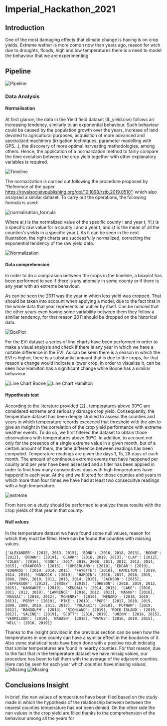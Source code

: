 # Imperial_Hackathon_2021

## Introduction
One of the most damaging effects that climate change is having is on crop yields. Extreme wether is more comon now than years ago, reason for wich due to droughts, floods, high and low temperatures there is a need to model the behaviour that we are experimenting.

## Pipeline
![Pipeline](images/pipeline.png)
### Data Analysis
#### Normalisation
At first glance, the data in the Yield field dataset (IL_yield.csv) follows an increasing tendency, similarly to an exponential behaviour. Such behaviour could be caused by the population growth over the years, increase of land devoted to agricultural purposes, acquisition of more advanced and specialized machinery (irrigation techniques, parameter modelling with GPS...), the discovery of more optimal harvesting methodologies, among others. Hence, the application of a normalization method to fairly compare the time evolution between the crop yield together with other explanatory variables is required. 

![Timeline](images/timeline_logan.png)

The normalization is carried out following the procedure proposed by “Reference of the paper https://royalsocietypublishing.org/doi/10.1098/rstb.2019.0510”, which also analysed a similar dataset. To carry out the operations, the following formula is used: 

![normalisation_formula](images/normalisation_formula.png)

Where ai,t is the normalized value of the specific county i and year t,  Yi,t is a specific raw value for a county i and a year t, and  i,t is the mean of all the counties’s yields in a specific year t. 
As it can be seen in the next illustration, the right charts are successfully normalized, correcting the exponential tendency of the raw yield data.  

![Normalization](images/Normalization.png)

#### Data comprehension
In order to do a comprasion between the crops in the timeline, a boxplot has been performed to see if there is any anomaly in some county or if there is any year with an extreme behaviour.

As can be seen the 2011 was the year in which less yield was cropped. That should be taken into account when applying a model, due to the fact that in the whole data that year represents an outlier by itself. Can be noticed that the other years even having some variability between them they follow a similiar tendency, for that reason 2011 should be dropped on the historical data.

![BoxPlot](images/boxplots.jpeg)

For the EVI dataset a series of line charts have been performed in order to make a visual analysis and check if there is any year in which we have a notable difference in the EVI. 
As can be seen there is a season in which the EVI is higher, there is a substantial amount that is due to the crops, for that reason a change would indicate a lower crop. 
In order to visualize it, can be seen how Hamilton has a significant change while Boone has a similiar behaviour.

![Line Chart Boone](images/boone_evi.png)
![Line Chart Hamilton](images/hamilton_evi.png)




#### Hypothesis test 
According to the literature provided [2] , temperatures above 30ºC are considered extreme and seriously damage crop yield. Consequently, the temperature dataset has been deeply studied to assess the counties and years in which temperature records exceeded that threshold with the aim to give an insight in the correlation of the crop yield performance with extreme weather events. 
To do so, we first filtered the dataset to obtain those observations with temperatures above 30ºC. In addition, to account not only for the presence of a single extreme value in a given month, but of a certain amount of them, the time difference between readings has been computed. Temperature readings are given the days 1, 15, 28 days of each month. The amount of continuous extreme events that have happened per county and per year have been assessed and a filter has been applied in order to find how many consecutives days with high temperatures have happend in each year. At the end we filtered for those counties and years in which more than four times we have had at least two consecuitve readings with a high temperature.

![extreme](images/extreme.png)

From here on a study should be performed to analyze these results with the crop yields of that year in that county.


#### Null values
In the temperature dataset we have found some null values, reason for which they must be filled. Here can be found the counties with missing values.
```
{'ALEXANDER': [2012, 2013, 2015], 'BOND': [2016, 2018, 2013], 'BOONE': [2012], 'BROWN': [2019], 'CLARK': [2016, 2019, 2013], 'CLAY': [2012], 'COLES': [2016], 'COOK': [2017, 2018, 2008, 2011, 2012, 2013, 2014, 2015], 'CRAWFORD': [2016], 'CUMBERLAND': [2018], 'EDGAR': [2019], 'EDWARDS': [2019, 2014, 2015], 'FAYETTE': [2018], 'HAMILTON': [2019, 2014, 2015], 'HANCOCK': [2019], 'HARDIN': [2016, 2017, 2018, 2019, 2008, 2009, 2010, 2011, 2013, 2014, 2015], 'JACKSON': [2015], 'JEFFERSON': [2012], 'JERSEY': [2018], 'JOHNSON': [2018, 2019, 2012, 2015], 'KANKAKEE': [2019], 'KENDALL': [2014, 2015], 'LAKE': [2010, 2011, 2012, 2018], 'LAWRENCE': [2016, 2012, 2013], 'MASON': [2018], 'MASSAC': [2018, 2012], 'MCHENRY': [2019], 'MENARD': [2018, 2019, 2013], 'PERRY': [2019], 'PIKE': [2019], 'POPE': [2017, 2018, 2019, 2008, 2009, 2010, 2011, 2013], 'PULASKI': [2018], 'PUTNAM': [2019, 2012], 'RANDOLPH': [2013], 'RICHLAND': [2019], 'ROCK ISLAND': [2019, 2012], 'SALINE': [2019], 'SCOTT': [2018, 2019], 'UNION': [2018, 2015], 'VERMILION': [2019], 'WABASH': [2018], 'WAYNE': [2016, 2019, 2015], 'WILL': [2016, 2019]}
```
Thanks to the insight provided in the previous section can be seen how the temperatures in one county can have a symilar effect in the boudaries of it. Also some statistical tests have been done with a positive result indicatig that similar temperatures are found in nearby counties. For that reason, due to the fact that in the temperature dataset we have missig values, our procedure has been to full them with the average of the adjacent counties.
Here can be seen for each year which counties have missing values:
![Missing](images/unknown_temperature_1.jpeg)
![Missing](images/unknown_temperature_2.jpeg)



## Conclusions Insight
In brief, the nan values of temperature have been filed based on the study made in which the hypothesis of the relationship between between the nearest counties temperature has not been denied. On the other side the nan values in the crop yield are filled thanks to the comprehension of the behaviour among all the years for 

